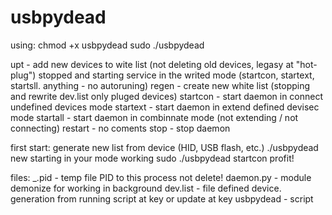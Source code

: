 # usbpydead

using: 
chmod +x usbpydead
sudo ./usbpydead <argument>

upt - add new devices to wite list (not deleting old devices, legasy at "hot-plug")
stopped and starting service in the writed mode (startcon, startext, startsll. anything - no autoruning) 
regen - create new white list (stopping and rewrite dev.list only pluged devices)
startcon - start daemon in connect undefined devices mode
startext - start daemon in extend defined devisec mode
startall - start daemon in combinnate mode (not extending / not connecting)
restart - no coments
stop - stop daemon

first start:
generate new list from device (HID, USB flash, etc.)
./usbpydead new
starting in your mode working
sudo ./usbpydead startcon
profit!

files: 
_.pid - temp file PID to this process not delete!
daemon.py - module demonize for working in background 
dev.list - file defined device. generation from running script at key <new> or update at key <gen>
usbpydead - script

